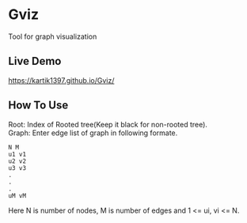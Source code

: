 # Gviz
Tool for graph visualization
## Live Demo
https://kartik1397.github.io/Gviz/
## How To Use
Root: Index of Rooted tree(Keep it black for non-rooted tree).<br />
Graph: Enter edge list of graph in following formate.
```
N M
u1 v1
u2 v2
u3 v3
.
.
.
uM vM
```
Here N is number of nodes, M is number of edges and 1 <= ui, vi <= N. 
